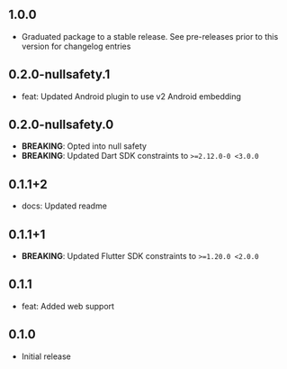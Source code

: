 ## 1.0.0

* Graduated package to a stable release. See pre-releases prior to this version for changelog entries

## 0.2.0-nullsafety.1

* feat: Updated Android plugin to use v2 Android embedding

## 0.2.0-nullsafety.0

* **BREAKING**: Opted into null safety
* **BREAKING**: Updated Dart SDK constraints to `>=2.12.0-0 <3.0.0`

## 0.1.1+2

* docs: Updated readme

## 0.1.1+1

* **BREAKING**: Updated Flutter SDK constraints to `>=1.20.0 <2.0.0`

## 0.1.1

* feat: Added web support

## 0.1.0 

* Initial release
